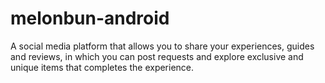 # melonbun-android
A social media platform that allows you to share your experiences, guides and reviews, in which you can post requests and explore exclusive and unique items that completes the experience.
